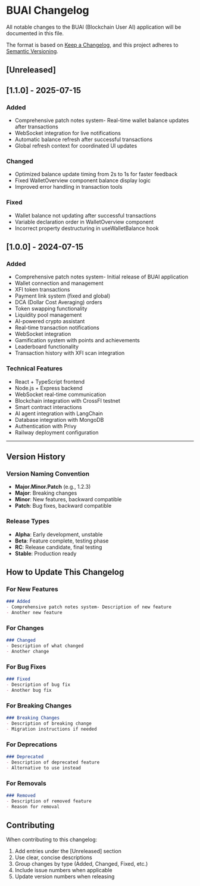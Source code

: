 # BUAI Changelog

All notable changes to the BUAI (Blockchain User AI) application will be documented in this file.

The format is based on [Keep a Changelog](https://keepachangelog.com/en/1.0.0/),
and this project adheres to [Semantic Versioning](https://semver.org/spec/v2.0.0.html).

## [Unreleased]

## [1.1.0] - 2025-07-15

### Added
- Comprehensive patch notes system- Real-time wallet balance updates after transactions
- WebSocket integration for live notifications
- Automatic balance refresh after successful transactions
- Global refresh context for coordinated UI updates

### Changed
- Optimized balance update timing from 2s to 1s for faster feedback
- Fixed WalletOverview component balance display logic
- Improved error handling in transaction tools

### Fixed
- Wallet balance not updating after successful transactions
- Variable declaration order in WalletOverview component
- Incorrect property destructuring in useWalletBalance hook

## [1.0.0] - 2024-07-15

### Added
- Comprehensive patch notes system- Initial release of BUAI application
- Wallet connection and management
- XFI token transactions
- Payment link system (fixed and global)
- DCA (Dollar Cost Averaging) orders
- Token swapping functionality
- Liquidity pool management
- AI-powered crypto assistant
- Real-time transaction notifications
- WebSocket integration
- Gamification system with points and achievements
- Leaderboard functionality
- Transaction history with XFI scan integration

### Technical Features
- React + TypeScript frontend
- Node.js + Express backend
- WebSocket real-time communication
- Blockchain integration with CrossFI testnet
- Smart contract interactions
- AI agent integration with LangChain
- Database integration with MongoDB
- Authentication with Privy
- Railway deployment configuration

---

## Version History

### Version Naming Convention
- **Major.Minor.Patch** (e.g., 1.2.3)
- **Major**: Breaking changes
- **Minor**: New features, backward compatible
- **Patch**: Bug fixes, backward compatible

### Release Types
- **Alpha**: Early development, unstable
- **Beta**: Feature complete, testing phase
- **RC**: Release candidate, final testing
- **Stable**: Production ready

## How to Update This Changelog

### For New Features
```markdown
### Added
- Comprehensive patch notes system- Description of new feature
- Another new feature
```

### For Changes
```markdown
### Changed
- Description of what changed
- Another change
```

### For Bug Fixes
```markdown
### Fixed
- Description of bug fix
- Another bug fix
```

### For Breaking Changes
```markdown
### Breaking Changes
- Description of breaking change
- Migration instructions if needed
```

### For Deprecations
```markdown
### Deprecated
- Description of deprecated feature
- Alternative to use instead
```

### For Removals
```markdown
### Removed
- Description of removed feature
- Reason for removal
```

## Contributing

When contributing to this changelog:
1. Add entries under the [Unreleased] section
2. Use clear, concise descriptions
3. Group changes by type (Added, Changed, Fixed, etc.)
4. Include issue numbers when applicable
5. Update version numbers when releasing 